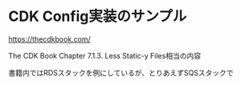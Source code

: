 # CDK Config実装のサンプル

https://thecdkbook.com/

The CDK Book Chapter 7.1.3. Less Static-y Files相当の内容

書籍内ではRDSスタックを例にしているが、とりあえずSQSスタックで